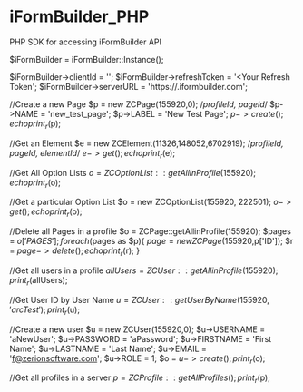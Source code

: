 iFormBuilder_PHP
================

PHP SDK for accessing iFormBuilder API

$iFormBuilder = iFormBuilder::Instance();

$iFormBuilder->clientId = '<Your Client Id>';
$iFormBuilder->refreshToken = '<Your Refresh Token';
$iFormBuilder->serverURL = 'https://<Server Name>.iformbuilder.com';

//Create a new Page
$p = new ZCPage(155920,0); /*profileId, pageId*/
$p->NAME = 'new_test_page';
$p->LABEL = 'New Test Page';
$p->create();
echo print_r($p);

//Get an Element
$e = new ZCElement(11326,148052,6702919); /*profileId, pageId, elementId*/
$e->get();
echo print_r($e);

//Get All Option Lists
$o = ZCOptionList::getAllinProfile(155920);
echo print_r($o);

//Get a particular Option List
$o = new ZCOptionList(155920, 222501);
$o->get();
echo print_r($o);

//Delete all Pages in a profile
$o = ZCPage::getAllinProfile(155920);
$pages = $o['PAGES'];
foreach ($pages as $p){
	$page = new ZCPage(155920,$p['ID']);
	$r = $page->delete();
	echo print_r($r);
}

//Get all users in a profile
$allUsers = ZCUser::getAllinProfile(155920);
print_r($allUsers);

//Get User ID by User Name
$u = ZCUser::getUserByName(155920,'arcTest');
print_r($u);

//Create a new user
$u = new ZCUser(155920,0);
$u->USERNAME = 'aNewUser';
$u->PASSWORD = 'aPassword';
$u->FIRSTNAME = 'First Name';
$u->LASTNAME = 'Last Name';
$u->EMAIL = 'f@zerionsoftware.com';
$u->ROLE = 1;
$o = $u->create();
print_r($o);

//Get all profiles in a server
$p = ZCProfile::getAllProfiles();
print_r($p);

